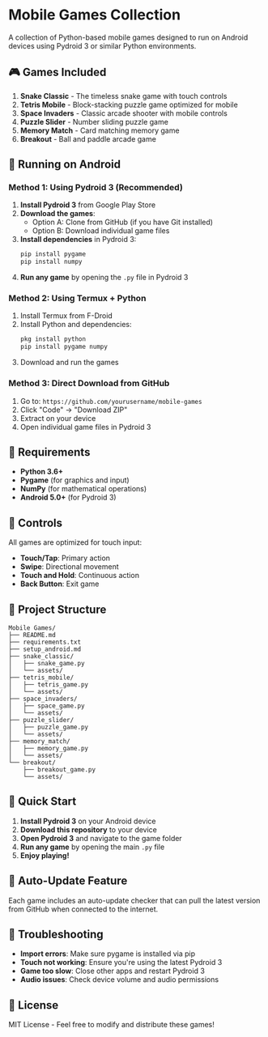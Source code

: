 # Mobile Games Collection

A collection of Python-based mobile games designed to run on Android devices using Pydroid 3 or similar Python environments.

## 🎮 Games Included

1. **Snake Classic** - The timeless snake game with touch controls
2. **Tetris Mobile** - Block-stacking puzzle game optimized for mobile
3. **Space Invaders** - Classic arcade shooter with mobile controls
4. **Puzzle Slider** - Number sliding puzzle game
5. **Memory Match** - Card matching memory game
6. **Breakout** - Ball and paddle arcade game

## 📱 Running on Android

### Method 1: Using Pydroid 3 (Recommended)

1. **Install Pydroid 3** from Google Play Store
2. **Download the games**:
   - Option A: Clone from GitHub (if you have Git installed)
   - Option B: Download individual game files
3. **Install dependencies** in Pydroid 3:
   ```bash
   pip install pygame
   pip install numpy
   ```
4. **Run any game** by opening the `.py` file in Pydroid 3

### Method 2: Using Termux + Python

1. Install Termux from F-Droid
2. Install Python and dependencies:
   ```bash
   pkg install python
   pip install pygame numpy
   ```
3. Download and run the games

### Method 3: Direct Download from GitHub

1. Go to: `https://github.com/yourusername/mobile-games`
2. Click "Code" → "Download ZIP"
3. Extract on your device
4. Open individual game files in Pydroid 3

## 🔧 Requirements

- **Python 3.6+**
- **Pygame** (for graphics and input)
- **NumPy** (for mathematical operations)
- **Android 5.0+** (for Pydroid 3)

## 🎯 Controls

All games are optimized for touch input:
- **Touch/Tap**: Primary action
- **Swipe**: Directional movement
- **Touch and Hold**: Continuous action
- **Back Button**: Exit game

## 📂 Project Structure

```
Mobile Games/
├── README.md
├── requirements.txt
├── setup_android.md
├── snake_classic/
│   ├── snake_game.py
│   └── assets/
├── tetris_mobile/
│   ├── tetris_game.py
│   └── assets/
├── space_invaders/
│   ├── space_game.py
│   └── assets/
├── puzzle_slider/
│   ├── puzzle_game.py
│   └── assets/
├── memory_match/
│   ├── memory_game.py
│   └── assets/
└── breakout/
    ├── breakout_game.py
    └── assets/
```

## 🚀 Quick Start

1. **Install Pydroid 3** on your Android device
2. **Download this repository** to your device
3. **Open Pydroid 3** and navigate to the game folder
4. **Run any game** by opening the main `.py` file
5. **Enjoy playing!**

## 🔄 Auto-Update Feature

Each game includes an auto-update checker that can pull the latest version from GitHub when connected to the internet.

## 🐛 Troubleshooting

- **Import errors**: Make sure pygame is installed via pip
- **Touch not working**: Ensure you're using the latest Pydroid 3
- **Game too slow**: Close other apps and restart Pydroid 3
- **Audio issues**: Check device volume and audio permissions

## 📝 License

MIT License - Feel free to modify and distribute these games!